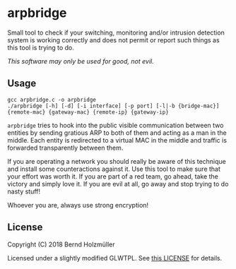 # arpbridge

Small tool to check if your switching, monitoring and/or intrusion detection system is working correctly and does not permit or report such things as this tool is trying to do.

*This software may only be used for good, not evil.*

## Usage
~~~ {.bash}
gcc arpbridge.c -o arpbridge
./arpbridge [-h] [-d] [-i interface] [-p port] [-l|-b {bridge-mac}] {remote-mac} {gateway-mac} {remote-ip} {gateway-ip}
~~~

`arpbridge` tries to hook into the public visible communication between two entities by sending gratious ARP to both of them and acting as a man in the middle. Each entity is redirected to a virtual MAC in the middle and traffic is forwarded transparently between them.

If you are operating a network you should really be aware of this technique and install some counteractions against it. Use this tool to make sure that your effort was worth it.
If you are part of a red team, go ahead, take the victory and simply love it.
If you are evil at all, go away and stop trying to do nasty stuff!

Whoever you are, always use strong encryption!

## License
Copyright (C) 2018 Bernd Holzmüller

Licensed under a slightly modified GLWTPL. See [this LICENSE](./LICENSE) for details.